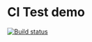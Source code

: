 # CI Test demo

[![Build status](https://ci.appveyor.com/api/projects/status/j9tgya7p8xhradwy?svg=true)](https://ci.appveyor.com/project/i-Popov/ajs-homeworks-4-1)
